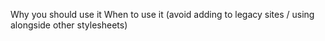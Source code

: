 Why you should use it
When to use it (avoid adding to legacy sites / using alongside other stylesheets)
